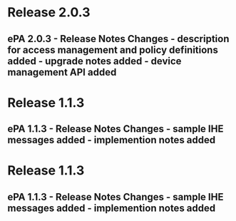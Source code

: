 # Release 2.0.3
## ePA 2.0.3 - Release Notes Changes - description for access management and policy definitions added - upgrade notes added - device management API added

# Release 1.1.3
## ePA 1.1.3 - Release Notes Changes - sample IHE messages added - implemention notes added

# Release 1.1.3
## ePA 1.1.3 - Release Notes Changes - sample IHE messages added - implemention notes added

